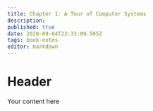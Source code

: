 ```yaml
---
title: Chapter 1: A Tour of Computer Systems
description: 
published: true
date: 2020-09-04T22:33:09.505Z
tags: book-notes
editor: markdown
---
```


# Header
Your content here